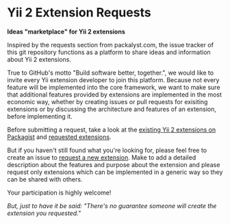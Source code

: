 Yii 2 Extension Requests
========================

**Ideas "marketplace" for Yii 2 extensions**

Inspired by the requests section from packalyst.com, the issue tracker of this git repository functions as a platform to share ideas and information about Yii 2 extensions. 

True to GitHub's motto "Build software better, together.", we would like to invite every Yii extension developer to join this platform. Because not every feature will be implemented into the core framework, we want to make sure that additional features provided by extensions are implemented in the most economic way, whether by creating issues or pull requests for exisiting extensions or by discussing the architecture and features of an extension, before implementing it.

Before submitting a request, take a look at the [existing Yii 2 extensions on Packagist](https://packagist.org/search/?type=yii2) and [requested extensions](https://github.com/phundament/yii2-extension-requests/issues).

But if you haven't still found what you're looking for, please feel free to create an issue to [request a new extension](https://github.com/phundament/yii2-extension-requests/issues/new). Make to add a detailed description about the features and purpose about the extension and please request only extensions which can be implemented in a generic way so they can be shared with others.

Your participation is highly welcome!

*But, just to have it be said: "There's no guarantee someone will create the extension you requested."*
